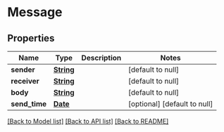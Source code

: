 # Message
## Properties

Name | Type | Description | Notes
------------ | ------------- | ------------- | -------------
**sender** | [**String**](string.md) |  | [default to null]
**receiver** | [**String**](string.md) |  | [default to null]
**body** | [**String**](string.md) |  | [default to null]
**send\_time** | [**Date**](DateTime.md) |  | [optional] [default to null]

[[Back to Model list]](../README.md#documentation-for-models) [[Back to API list]](../README.md#documentation-for-api-endpoints) [[Back to README]](../README.md)

